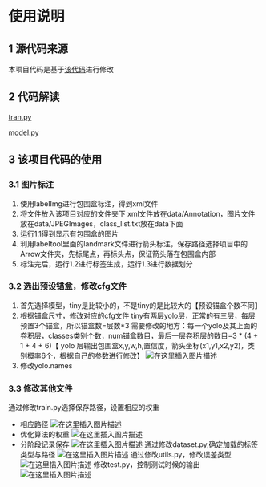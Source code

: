 ﻿# 使用说明
## 1 源代码来源
本项目代码是基于[该代码](https://github.com/ultralytics/yolov3/tree/archive)进行修改

## 2 代码解读
[tran.py](https://blog.csdn.net/weixin_43746266/article/details/117588089)

[model.py](https://blog.csdn.net/weixin_43746266/article/details/117617957)

## 3 该项目代码的使用
### 3.1 图片标注
1. 使用labelImg进行包围盒标注，得到xml文件
2. 将文件放入该项目对应的文件夹下
xml文件放在data/Annotation，图片文件放在data/JPEGImages，class_list.txt放在data下面
3. 运行1.1得到显示有包围盒的图片
4. 利用labeltool里面的landmark文件进行箭头标注，保存路径选择项目中的Arrow文件夹，先标尾点，再标头点，保证箭头落在包围盒内部
5. 标注完后，运行1.2进行标签生成，运行1.3进行数据划分
### 3.2 选出预设锚盒，修改cfg文件
1. 首先选择模型，tiny是比较小的，不是tiny的是比较大的【预设锚盒个数不同】
2. 根据锚盒尺寸，修改对应的cfg文件
tiny有两层yolo层，正常的有三层，每层预置3个锚盒，所以锚盒数=层数*3
需要修改的地方：每一个yolo及其上面的卷积层，classes类别个数，num锚盒数目，最后一层卷积层的数目=3 * (4 + 1 + 4 + 6)【 yolo 层输出包围盒x,y,w,h,置信度，箭头坐标(x1,y1,x2,y2)，类别概率6个，根据自己的参数进行修改】
![在这里插入图片描述](https://img-blog.csdnimg.cn/b347b9b7debe4f3091ac2d84ea970181.png?x-oss-process=image/watermark,type_d3F5LXplbmhlaQ,shadow_50,text_Q1NETiBA5b-F5L-u5bGF5aOr,size_20,color_FFFFFF,t_70,g_se,x_16)
3. 修改yolo.names

### 3.3 修改其他文件
通过修改train.py选择保存路径，设置相应的权重
- 相应路径
![在这里插入图片描述](https://img-blog.csdnimg.cn/5434043945194fe48e390a91a432df3a.png?x-oss-process=image/watermark,type_d3F5LXplbmhlaQ,shadow_50,text_Q1NETiBA5b-F5L-u5bGF5aOr,size_20,color_FFFFFF,t_70,g_se,x_16)
- 优化算法的权重
![在这里插入图片描述](https://img-blog.csdnimg.cn/a0615977c00c496d84e5d46a30c2f8e6.png?x-oss-process=image/watermark,type_d3F5LXplbmhlaQ,shadow_50,text_Q1NETiBA5b-F5L-u5bGF5aOr,size_16,color_FFFFFF,t_70,g_se,x_16)
- 分阶段记录保存
![在这里插入图片描述](https://img-blog.csdnimg.cn/dffc339f885e4bb0b1199f81a0d1cbc7.png?x-oss-process=image/watermark,type_d3F5LXplbmhlaQ,shadow_50,text_Q1NETiBA5b-F5L-u5bGF5aOr,size_20,color_FFFFFF,t_70,g_se,x_16)
通过修改dataset.py,确定加载的标签类型与路径
![在这里插入图片描述](https://img-blog.csdnimg.cn/03c8b687bf694ea88df6ab89677fa4a5.png?x-oss-process=image/watermark,type_d3F5LXplbmhlaQ,shadow_50,text_Q1NETiBA5b-F5L-u5bGF5aOr,size_20,color_FFFFFF,t_70,g_se,x_16)
通过修改utils.py，修改误差类型
![在这里插入图片描述](https://img-blog.csdnimg.cn/afc21f91c4964de3ade812a707a3f1ef.png?x-oss-process=image/watermark,type_d3F5LXplbmhlaQ,shadow_50,text_Q1NETiBA5b-F5L-u5bGF5aOr,size_20,color_FFFFFF,t_70,g_se,x_16)
修改test.py，控制测试时候的输出
![在这里插入图片描述](https://img-blog.csdnimg.cn/f5a02354c8f144aea50fc246aee3067d.png?x-oss-process=image/watermark,type_d3F5LXplbmhlaQ,shadow_50,text_Q1NETiBA5b-F5L-u5bGF5aOr,size_20,color_FFFFFF,t_70,g_se,x_16)







